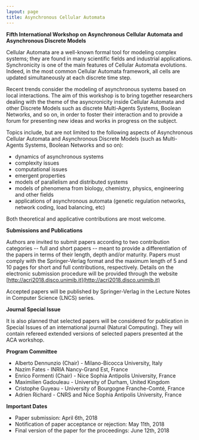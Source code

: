 ```yaml
---
layout: page
title: Asynchronous Cellular Automata
---
```



**Fifth International Workshop on Asynchronous Cellular Automata and Asynchronous Discrete Models**


Cellular Automata are a well-known formal tool for modeling complex systems; they are found in many scientific fields and industrial applications. Synchronicity is one of the main features of Cellular Automata evolutions. Indeed, in the most common Cellular Automata framework, all cells are updated simultaneously at each discrete time step.

Recent trends consider the modeling of asynchronous systems based on local interactions. The aim of this workshop is to bring together researchers dealing with the theme of the asyncronicity inside Cellular Automata and other Discrete Models such as discrete Multi-Agents Systems, Boolean Networks, and so on, in order to foster their interaction and to provide a forum for presenting new ideas and works in progress on the subject.

Topics include, but are not limited to the following aspects of Asynchronous Cellular Automata and Asynchronous Discrete Models (such as Multi-Agents Systems, Boolean Networks and so on):

- dynamics of asynchronous systems
- complexity issues
- computational issues
- emergent properties
- models of parallelism and distributed systems
- models of phenomena from biology, chemistry, physics, engineering and other fields
- applications of asynchronous automata (genetic regulation networks, network coding, load balancing, etc)

Both theoretical and applicative contributions are most welcome.

**Submissions and Publications**

Authors are invited to submit papers according to two contribution categories -- full and short papers -- meant to provide a differentiation of the papers in terms of their length, depth and/or maturity. Papers must comply with the Springer-Verlag format and the maximum length of 5 and 10 pages for short and full contributions, respectively.
Details on the electronic submission procedure will be provided through the website [http://acri2018.disco.unimib.it](http://acri2018.disco.unimib.it)

Accepted papers will be published by Springer-Verlag in the Lecture Notes in Computer Science (LNCS) series.

**Journal Special Issue**

It is also planned that selected papers will be considered for publication in Special Issues of an international journal (Natural Computing).
They will contain refereed extended versions of selected papers presented at the ACA workshop.


**Program Committee**

- Alberto Dennunzio (Chair) - Milano-Bicocca University, Italy
- Nazim Fates  - INRIA Nancy-Grand Est, France
- Enrico Formenti (Chair) - Nice Sophia Antipolis University, France
- Maximilien Gadouleau - University of Durham, United Kingdom
- Cristophe Guyeau  - University of Bourgogne Franche-Comté, France
- Adrien Richard - CNRS and Nice Sophia Antipolis University, France


**Important Dates**

- Paper submission: April 6th, 2018
- Notification of paper acceptance or rejection: May 11th, 2018
- Final version of the paper for the proceedings: June 12th, 2018

